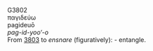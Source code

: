 <body>
  <p>G3802<br>  παγιδεύω  <br> pagideuō  <br><i>pag-id-yoo‘-o </i><br>From <a href="g3803.htm">3803</a>  to <i>ensnare</i> (figuratively): - entangle.<br></p>
 </body>